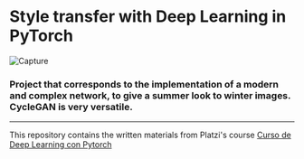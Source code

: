 # Style transfer with Deep Learning in PyTorch

![Capture](https://user-images.githubusercontent.com/63415652/118306387-3c093180-b49e-11eb-8487-c0df1e9fb7f6.PNG)

### Project that corresponds to the implementation of a modern and complex network, to give a summer look to winter images. CycleGAN is very versatile.

--- 

This repository contains the written materials from Platzi's course [Curso de Deep Learning con Pytorch](https://platzi.com/cursos/deep-learning/)